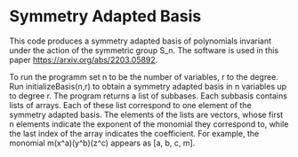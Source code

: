 # Symmetry Adapted Basis

This code produces a symmetry adapted basis of polynomials invariant under the action of the symmetric group S_n. The software is used in this paper https://arxiv.org/abs/2203.05892.

To run the programm set n to be the number of variables, r to the degree. Run initializeBasis(n,r) to obtain a symmetry adapted basis in n variables up to degree r. The program returns a list of subbases. Each subbasis contains lists of arrays. Each of these list correspond to one element of the symmetry adapted basis. The elements of the lists are vectors, whose first n elements indicate the exponent of the monomial they correspond to, while the last index of the array indicates the coefficient. For example, the monomial m(x^a)(y^b)(z^c) appears as [a, b, c, m].
